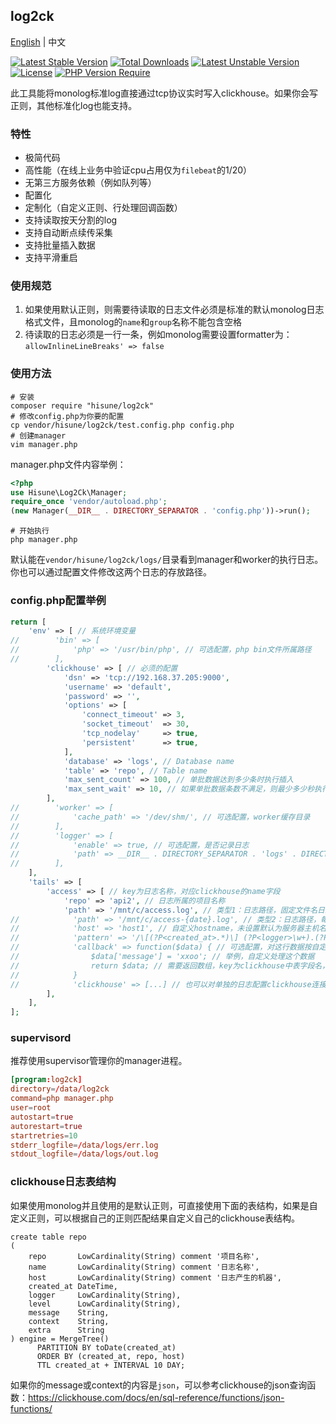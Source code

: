 ## log2ck
[English](./readme.md) | 中文

[![Latest Stable Version](http://poser.pugx.org/hisune/log2ck/v)](https://packagist.org/packages/hisune/log2ck) [![Total Downloads](http://poser.pugx.org/hisune/log2ck/downloads)](https://packagist.org/packages/hisune/log2ck) [![Latest Unstable Version](http://poser.pugx.org/hisune/log2ck/v/unstable)](https://packagist.org/packages/hisune/log2ck) [![License](http://poser.pugx.org/hisune/log2ck/license)](https://packagist.org/packages/hisune/log2ck) [![PHP Version Require](http://poser.pugx.org/hisune/log2ck/require/php)](https://packagist.org/packages/hisune/log2ck)

此工具能将monolog标准log直接通过tcp协议实时写入clickhouse。如果你会写正则，其他标准化log也能支持。

### 特性
- 极简代码
- 高性能（在线上业务中验证cpu占用仅为`filebeat`的1/20）
- 无第三方服务依赖（例如队列等）
- 配置化
- 定制化（自定义正则、行处理回调函数）
- 支持读取按天分割的log
- 支持自动断点续传采集
- 支持批量插入数据
- 支持平滑重启

### 使用规范
1. 如果使用默认正则，则需要待读取的日志文件必须是标准的默认monolog日志格式文件，且monolog的`name`和`group`名称不能包含空格
2. 待读取的日志必须是一行一条，例如monolog需要设置formatter为：`allowInlineLineBreaks' => false`

### 使用方法
```shell
# 安装
composer require "hisune/log2ck"
# 修改config.php为你要的配置
cp vendor/hisune/log2ck/test.config.php config.php
# 创建manager
vim manager.php
```
manager.php文件内容举例：
```php
<?php
use Hisune\Log2Ck\Manager;
require_once 'vendor/autoload.php';
(new Manager(__DIR__ . DIRECTORY_SEPARATOR . 'config.php'))->run();
```
```shell
# 开始执行
php manager.php
```
默认能在`vendor/hisune/log2ck/logs/`目录看到manager和worker的执行日志。你也可以通过配置文件修改这两个日志的存放路径。

### config.php配置举例
```php
return [
    'env' => [ // 系统环境变量
//        'bin' => [
//            'php' => '/usr/bin/php', // 可选配置，php bin文件所属路径
//        ],
        'clickhouse' => [ // 必须的配置
            'dsn' => 'tcp://192.168.37.205:9000',
            'username' => 'default',
            'password' => '',
            'options' => [
                'connect_timeout' => 3,
                'socket_timeout'  => 30,
                'tcp_nodelay'     => true,
                'persistent'      => true,
            ],
            'database' => 'logs', // Database name
            'table' => 'repo', // Table name
            'max_sent_count' => 100, // 单批数据达到多少条时执行插入
            'max_sent_wait' => 10, // 如果单批数据条数不满足，则最少多少秒执行一次插入
        ],
//        'worker' => [
//            'cache_path' => '/dev/shm/', // 可选配置，worker缓存目录
//        ],
//        'logger' => [
//            'enable' => true, // 可选配置，是否记录日志
//            'path' => __DIR__ . DIRECTORY_SEPARATOR . 'logs' . DIRECTORY_SEPARATOR, // 指定记录日志的目录，可选配置，需要以/结尾
//        ],
    ],
    'tails' => [
        'access' => [ // key为日志名称，对应clickhouse的name字段
            'repo' => 'api2', // 日志所属的项目名称
            'path' => '/mnt/c/access.log', // 类型1：日志路径，固定文件名日志
//            'path' => '/mnt/c/access-{date}.log', // 类型2：日志路径，每日一个文件名的日志，当前只支持{date}一个宏变量，date格式举例：2022-02-22
//            'host' => 'host1', // 自定义hostname，未设置默认为服务器主机名。对应clickhouse的host字段
//            'pattern' => '/\[(?P<created_at>.*)\] (?P<logger>\w+).(?P<level>\w+): (?P<message>.*[^ ]+) (?P<context>[^ ]+) (?P<extra>[^ ]+)/', // 可选配置，如果不需要正则处理，设置为false
//            'callback' => function($data) { // 可选配置，对这行数据按自定义回调方法进行处理，方法内容可以自行实现任何清洗此条流水的逻辑
//                $data['message'] = 'xxoo'; // 举例，自定义处理这个数据
//                return $data; // 需要返回数组，key为clickhouse中表字段名，value为存储的值
//            }
//            'clickhouse' => [...] // 也可以对单独的日志配置clickhouse连接信息，配置内容同env的clickhouse数组
        ],
    ],
];
```

### supervisord
推荐使用supervisor管理你的manager进程。
```conf
[program:log2ck]
directory=/data/log2ck
command=php manager.php
user=root
autostart=true
autorestart=true
startretries=10
stderr_logfile=/data/logs/err.log
stdout_logfile=/data/logs/out.log
```

### clickhouse日志表结构
如果使用monolog并且使用的是默认正则，可直接使用下面的表结构，如果是自定义正则，可以根据自己的正则匹配结果自定义自己的clickhouse表结构。
```clickhouse
create table repo
(
    repo       LowCardinality(String) comment '项目名称',
    name       LowCardinality(String) comment '日志名称',
    host       LowCardinality(String) comment '日志产生的机器',
    created_at DateTime,
    logger     LowCardinality(String),
    level      LowCardinality(String),
    message    String,
    context    String,
    extra      String
) engine = MergeTree()
      PARTITION BY toDate(created_at)
      ORDER BY (created_at, repo, host)
      TTL created_at + INTERVAL 10 DAY;
```
如果你的message或context的内容是`json`，可以参考clickhouse的json查询函数：https://clickhouse.com/docs/en/sql-reference/functions/json-functions/
